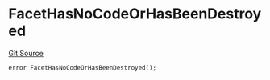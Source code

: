 # FacetHasNoCodeOrHasBeenDestroyed
[Git Source](https://github.com/thrackle-io/rules-engine/blob/0add9b8cd140006448dad92dd54fc23fca23f012/src/protocol/economic/ruleProcessor/RuleProcessorDiamond.sol)


```solidity
error FacetHasNoCodeOrHasBeenDestroyed();
```

